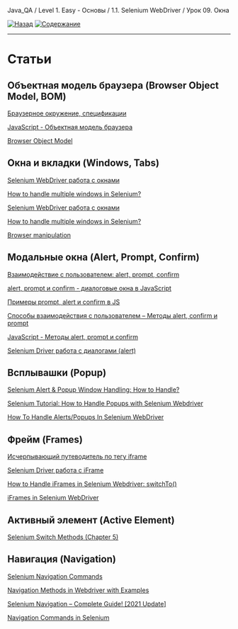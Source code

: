 Java_QA / Level 1. Easy - Основы / 1.1. Selenium WebDriver / Урок 09. Окна

[![Назад](https://img.shields.io/badge/-%D0%9D%D0%B0%D0%B7%D0%B0%D0%B4-brightgreen)](3.%20Задание.md)
[![Содержание](https://img.shields.io/badge/-%D0%A1%D0%BE%D0%B4%D0%B5%D1%80%D0%B6%D0%B0%D0%BD%D0%B8%D0%B5-purple)](README.md)

***

# Статьи

## Объектная модель браузера (Browser Object Model, BOM)

[Браузерное окружение, спецификации](https://learn.javascript.ru/browser-environment)

[JavaScript - Объектная модель браузера](https://itchief.ru/javascript/bom)

[Browser Object Model](http://ильяалександрович.рф/lec/web/5/1/index.html)

## Окна и вкладки (Windows, Tabs)

[Selenium WebDriver работа с окнами](http://internetka.in.ua/selenium-webdriver-window/)

[How to handle multiple windows in Selenium?](https://www.toolsqa.com/selenium-webdriver/window-handle-in-selenium/)

[Selenium WebDriver работа с окнами](http://internetka.in.ua/selenium-webdriver-window/)

[How to handle multiple windows in Selenium?](https://www.browserstack.com/guide/handle-multiple-windows-in-selenium)

[Browser manipulation](https://www.selenium.dev/documentation/en/webdriver/browser_manipulation/)

## Модальные окна (Alert, Prompt, Confirm)

[Взаимодействие с пользователем: alert, prompt, confirm](https://learn.javascript.ru/uibasic)

[alert, prompt и confirm - диалоговые окна в JavaScript](https://itchief.ru/javascript/alert-prompt-confirm)

[Примеры prompt, alert и confirm в JS](https://myrusakov.ru/js-prompt.html)

[Способы взаимодействия с пользователем – Методы alert, confirm и prompt](https://www.webpupil.ru/javascript_view.php?id=215)

[JavaScript - Методы alert, prompt и confirm](https://itchief.ru/javascript/alert-prompt-confirm)

[Selenium Driver работа c диалогами (alert)](http://internetka.in.ua/selenium-driver-aler/)

## Всплывашки (Popup)

[Selenium Alert & Popup Window Handling: How to Handle?](https://www.guru99.com/alert-popup-handling-selenium.html)

[Selenium Tutorial: How to Handle Popups with Selenium Webdriver](https://huddle.eurostarsoftwaretesting.com/how-to-selenium-popups-with-selenium/)

[How To Handle Alerts/Popups In Selenium WebDriver](https://www.softwaretestinghelp.com/handle-alerts-popups-selenium-webdriver-selenium-tutorial-16/)

## Фрейм (Frames)

[Исчерпывающий путеводитель по тегу iframe](https://habr.com/ru/post/488516/)

[Selenium Driver работа с iFrame](http://internetka.in.ua/selenium-driver-iframe/)

[How to Handle iFrames in Selenium Webdriver: switchTo()](https://www.guru99.com/handling-iframes-selenium.html)

[iFrames in Selenium WebDriver](https://www.toolsqa.com/selenium-webdriver/handle-iframes-in-selenium/)

## Активный элемент (Active Element)

[Selenium Switch Methods (Chapter 5)](https://blog.testproject.io/2020/06/18/selenium-switch-methods-chapter-5/)

## Навигация (Navigation)

[Selenium Navigation Commands](https://www.toolsqa.com/selenium-webdriver/selenium-navigation-commands/)

[Navigation Methods in Webdriver with Examples](https://www.seleniumeasy.com/selenium-tutorials/navigation-methods-webdriver-examples)

[Selenium Navigation – Complete Guide! \[2021 Update\]](https://www.swtestacademy.com/selenium-webdriver-navigation/)

[Navigation Commands in Selenium](https://stqatools.com/selenium-navigation-commands/)

